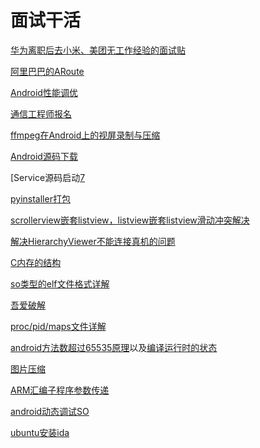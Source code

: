 # 面试干活

[华为离职后去小米、美团无工作经验的面试贴][1]

[阿里巴巴的ARoute][2]

[Android性能调优][3]


[通信工程师报名][4]

[ffmpeg在Android上的视屏录制与压缩][5]

[Android源码下载][6]

[Service源码启动[7]

[pyinstaller打包][8]

[scrollerview嵌套listview，listview嵌套listview滑动冲突解决][9]

[解决HierarchyViewer不能连接真机的问题][10]

[C内存的结构][11]

[so类型的elf文件格式详解][12]

[吾爱破解][13]

[proc/pid/maps文件详解][14]

[android方法数超过65535原理][15]以及[编译运行时的状态][16]

[图片压缩][17]

[ARM汇编子程序参数传递][18]

[android动态调试SO][19]

[ubuntu安装ida][20]

[1]:https://mp.weixin.qq.com/s?__biz=MzI2OTQxMTM4OQ==&mid=2247485000&idx=1&sn=2d74c597c62c9c4229f79cce9587b6bf&chksm=eae1f31add967a0cddf98dd3bbf529b50420bbf7a9cb6b238e6e6fe993c8bd8ba5cca728e0da#rd
[2]:https://yq.aliyun.com/articles/71687
[3]:https://androidtest.org/android-graphics-performance-pattens/
[4]:http://www.educity.cn/tx/1786287.html
[5]:https://mp.weixin.qq.com/s?__biz=MzI2OTQxMTM4OQ==&mid=2247485051&idx=1&sn=75432e0d4f0da7b890d67a33d173ca05&chksm=eae1f329dd967a3f47f169ab4ad1b146e65bd30df781d9279e2b31cef61c715e9b664d452c1c#rd
[6]:http://blog.csdn.net/lpjishu/article/details/50905673
[7]:http://gityuan.com/2016/03/06/start-service/
[8]:http://blog.topspeedsnail.com/archives/6584
[9]:http://blog.csdn.net/zhaokaiqiang1992/article/details/38585547
[10]:http://www.cnblogs.com/fatfatdachao/p/4403282.html
[11]:http://www.cnblogs.com/fengyv/p/3789252.html
[12]:http://www.wjdiankong.cn/android%E9%80%86%E5%90%91%E4%B9%8B%E6%97%85-soelf%E6%96%87%E4%BB%B6%E6%A0%BC%E5%BC%8F%E8%AF%A6%E8%A7%A3/
[13]:https://www.52pojie.cn/
[14]:http://blog.csdn.net/lijzheng/article/details/23618365
[15]:http://blog.csdn.net/shensky711/article/details/52329035
[16]:https://mp.weixin.qq.com/s?__biz=MjM5OTE4ODgzMw==&mid=2247483766&idx=1&sn=3ab423d9a16824f4c4252c3fb3fdb8d2&chksm=a73e01789049886e8ecec45a5b3a4f6132faf3f953e79a6d5717360dc91314d74a3589766efe#rd
[17]:https://mp.weixin.qq.com/s/-ixGY5E34Fbsy0N3-XTk-Q
[18]:http://blog.csdn.net/fivedoumi/article/details/50446493
[19]:http://blog.csdn.net/class_brick/article/details/73526410
[20]:http://blog.csdn.net/qq1084283172/article/details/69665905
